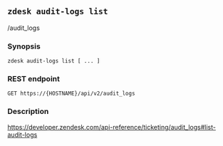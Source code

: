 ## `zdesk audit-logs list`

/audit_logs

### Synopsis

    zdesk audit-logs list [ ... ]

### REST endpoint

    GET https://{HOSTNAME}/api/v2/audit_logs

### Description

https://developer.zendesk.com/api-reference/ticketing/audit_logs#list-audit-logs

